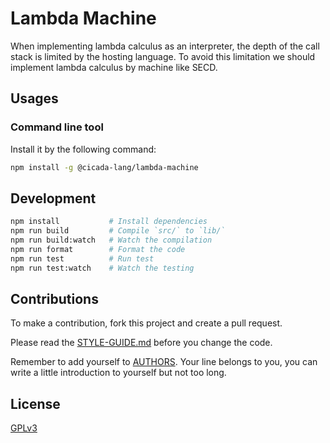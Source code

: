 # Lambda Machine

When implementing lambda calculus as an interpreter,
the depth of the call stack is limited by the hosting language.
To avoid this limitation we should implement lambda calculus by machine like SECD.

## Usages

### Command line tool

Install it by the following command:

```sh
npm install -g @cicada-lang/lambda-machine
```

## Development

```sh
npm install           # Install dependencies
npm run build         # Compile `src/` to `lib/`
npm run build:watch   # Watch the compilation
npm run format        # Format the code
npm run test          # Run test
npm run test:watch    # Watch the testing
```

## Contributions

To make a contribution, fork this project and create a pull request.

Please read the [STYLE-GUIDE.md](STYLE-GUIDE.md) before you change the code.

Remember to add yourself to [AUTHORS](AUTHORS).
Your line belongs to you, you can write a little
introduction to yourself but not too long.

## License

[GPLv3](LICENSE)
